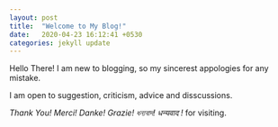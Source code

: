 ```yaml
---
layout: post
title:  "Welcome to My Blog!"
date:   2020-04-23 16:12:41 +0530
categories: jekyll update
---
```


Hello There! 
I am new to blogging, so my sincerest appologies for any mistake.

I am open to suggestion, criticism, advice and disscussions.

*Thank You! Merci! Danke! Grazie! ধন্যবাদ! धन्यवाद !* for visiting.
